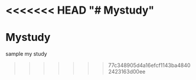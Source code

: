 <<<<<<< HEAD
"# Mystudy"
=======
# Mystudy
sample my study
>>>>>>> 77c348905d4a16efcf1143ba48402423163d00ee
